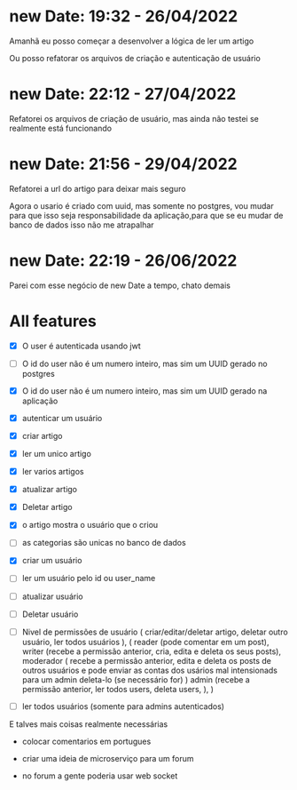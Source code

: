 # new Date: 19:32 - 26/04/2022

Amanhã eu posso começar a desenvolver a lógica de ler um artigo

Ou posso refatorar os arquivos de criação e autenticação de usuário

# new Date: 22:12 - 27/04/2022

Refatorei os arquivos de criação de usuário, mas ainda não testei se realmente está funcionando

# new Date: 21:56 - 29/04/2022

Refatorei a url do artigo para deixar mais seguro

Agora o usario é criado com uuid, mas somente no postgres,
vou mudar para que isso seja responsabilidade da aplicação,para que se eu mudar de banco de dados isso não me atrapalhar

# new Date: 22:19 - 26/06/2022

Parei com esse negócio de new Date a tempo, chato demais

# All features

- [x] O user é autenticada usando jwt
- [ ] O id do user não é um numero inteiro, mas sim um UUID gerado no postgres
- [x] O id do user não é um numero inteiro, mas sim um UUID gerado na aplicação

- [x] autenticar um usuário

- [x] criar artigo
- [x] ler um unico artigo
- [x] ler varios artigos
- [x] atualizar artigo
- [x] Deletar artigo

- [x] o artigo mostra o usuário que o criou

- [ ] as categorias são unicas no banco de dados

- [x] criar um usuário
- [ ] ler um usuário pelo id ou user_name
- [ ] atualizar usuário
- [ ] Deletar usuário

- [ ] Nivel de permissões de usuário (
    criar/editar/deletar artigo,
    deletar outro usuário,
    ler todos usuários
  ),
  (
    reader (pode comentar em um post),
    writer (recebe a permissão anterior, cria, edita e deleta os seus posts),
    moderador (
      recebe a permissão anterior, edita e deleta os posts de outros usuários
      e pode enviar as contas dos usários mal intensionads para um admin deleta-lo (se necessário for) 
    )
    admin (recebe a permissão anterior, ler todos users, deleta users, ),
  )

- [ ] ler todos usuários (somente para admins autenticados)

E talves mais coisas realmente necessárias

 - colocar comentarios em portugues

 - criar uma ideia de microserviço para um forum

 - no forum a gente poderia usar web socket 
